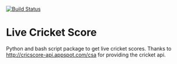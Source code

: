[![Build Status](https://travis-ci.org/kaustav-das/live-cricket-score.svg?branch=master)](https://travis-ci.org/kaustav-das/live-cricket-score)

# Live Cricket Score
Python and bash script package to get live cricket scores.
Thanks to http://cricscore-api.appspot.com/csa for providing the cricket api.